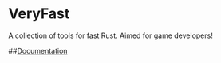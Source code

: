 # VeryFast
A collection of tools for fast Rust. Aimed for game developers!

##[Documentation](https://docs.rs/veryfast/)